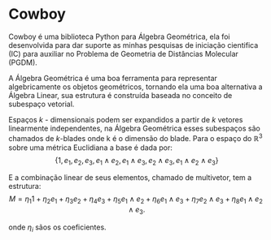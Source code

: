 # Cowboy

Cowboy é uma biblioteca Python para Álgebra Geométrica, ela foi desenvolvida para dar suporte as minhas pesquisas de iniciação cientifica (IC) para auxiliar no Problema de Geometria de Distâncias Molecular (PGDM).

A Álgebra Geométrica é uma boa ferramenta para representar algebricamente os objetos geométricos,  tornando ela uma boa alternativa a Álgebra Linear, sua estrutura é construída baseada no conceito de subespaço vetorial.

Espaços $k$ - dimensionais podem ser expandidos a partir de $k$ vetores linearmente independentes, na Álgebra Geométrica esses subespaços são chamados de $k$-blades onde k é o dimensão do blade. Para o espaço do $\mathbb{R}^3$ sobre uma métrica Euclidiana a base é dada por:
$$
\lbrace 1 , e_1, e_2, e_3, e_1 \wedge e_2, e_1 \wedge e_3,e_2 \wedge e_3 , e_1 \wedge e_2 \wedge e_3 \rbrace
$$

E a combinação linear de seus elementos, chamado de multivetor, tem a estrutura:
$$
M = \eta_1 1 + \eta_2 e_1 + \eta_3 e_2 + \eta_4 e_3 + \eta_5 e_1 \wedge e_2 + \eta_6 e_1 \wedge e_3 + \eta_7 e_2 \wedge e_3 + \eta_8 e_1 \wedge e_2 \wedge e_3.
$$

onde $\eta_i$ sãos os coeficientes.

